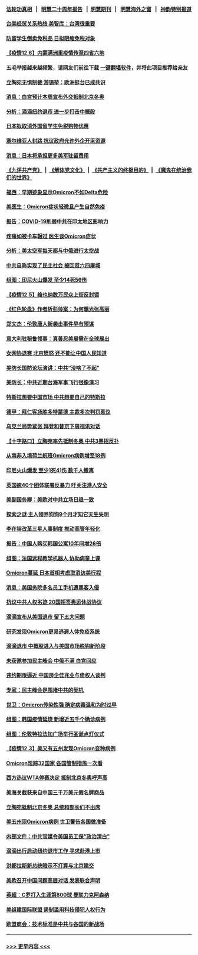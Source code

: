 #### [法轮功真相](https://github.com/gfw-breaker/truth/blob/master/README.md?t=0) &nbsp;&nbsp;|&nbsp;&nbsp; [明慧二十周年报告](https://github.com/gfw-breaker/mh-reports/blob/master/README.md?t=0) &nbsp;&nbsp;|&nbsp;&nbsp;[明慧期刊](https://github.com/gfw-breaker/mh-qikan) &nbsp;&nbsp;|&nbsp;&nbsp; [明慧海外之窗](https://github.com/gfw-breaker/mh-news/blob/master/README.md?t=0) &nbsp;&nbsp;|&nbsp;&nbsp; [神韵特别报道](https://github.com/gfw-breaker/mh-news/blob/master/shenyun.md?t=0)
#### [台美经贸关系热络 美智库：台湾很重要](../pages/nsc418/n13419968.md?t=12062250) 
#### [防留学生倒卖免税品 日拟限缩免税对象](../pages/nsc418/n13419910.md?t=12062250) 
#### [【疫情12.6】内蒙满洲里疫情传至四省六地](../pages/nsc418/n13419617.md?t=12062250) 
#### 五毛举报越来越频繁，请网友们前往下载 [一键翻墙软件](https://github.com/gfw-breaker/ssr-accounts)，并将此项目推荐给亲友
#### [立陶宛无惧制裁 游锡堃：欧洲挺台已成共识](../pages/nsc418/n13419821.md?t=12062250) 
#### [消息：白宫预计本周宣布外交抵制北京冬奥](../pages/nsc418/n13419535.md?t=12062250) 
#### [分析：滴滴纽约退市 进一步打击中概股](../pages/nsc418/n13419375.md?t=12062250) 
#### [日本拟取消外国留学生免税购物优惠](../pages/nsc418/n13419377.md?t=12062250) 
#### [塞尔维亚人封路 抗议政府允许外企开采资源](../pages/nsc418/n13418904.md?t=12062250) 
#### [消息：日本将承担更多美军驻留费用](../pages/nsc418/n13419054.md?t=12062250) 
#### [《九评共产党》](https://github.com/begood0513/9ping.md/blob/master/README.md) &nbsp;|&nbsp; [《解体党文化》](../../../../jtdwh.md/blob/master/README.md)  &nbsp;|&nbsp; [《共产主义的终极目的》](../../../../gczydzjmd.md/blob/master/README.md) &nbsp;|&nbsp; [《魔鬼在统治我们的世界》](../../../../mgztzwmdsj.md/blob/master/README.md) 
#### [福西：早期迹象显示Omicron不如Delta危险](../pages/nsc418/n13418659.md?t=12062250) 
#### [美医生：Omicron症状轻微且产生自然免疫](../pages/nsc418/n13418447.md?t=12062250) 
#### [报告：COVID-19削弱中共在印太地区影响力](../pages/nsc418/n13418437.md?t=12062250) 
#### [疼痛如被卡车辗过 医生谈Omicron症状](../pages/nsc418/n13418420.md?t=12062250) 
#### [分析：美太空军每天都与中俄进行太空战](../pages/nsc418/n13418347.md?t=12062250) 
#### [中共自称实现了民主社会 被回怼六四屠城](../pages/nsc418/n13417958.md?t=12062250) 
#### [组图：印尼火山爆发 至少14死56伤](../pages/nsc418/n13418095.md?t=12062250) 
#### [【疫情12.5】维也纳数万民众上街反封锁](../pages/nsc418/n13417933.md?t=12062250) 
#### [《红色轮盘》作者析彭帅案：为何曝光张高丽](../pages/nsc418/n13418073.md?t=12062250) 
#### [郑文杰：伦敦唐人街袭击事件早有预谋](../pages/nsc418/n13417927.md?t=12062250) 
#### [意大利驻秘鲁领事：真善忍美展需在全球展出](../pages/nsc418/n13417147.md?t=12062250) 
#### [女网协退赛 北京愤怒 还不能让中国人民知道](../pages/nsc418/n13417306.md?t=12062250) 
#### [美防长国防论坛演讲：中共“没啥了不起”](../pages/nsc418/n13417446.md?t=12062250) 
#### [美防长：中共近期台海军事飞行很像演习](../pages/nsc418/n13417381.md?t=12062250) 
#### [特斯拉想要中国市场 中共想要自己的特斯拉](../pages/nsc418/n13417301.md?t=12062250) 
#### [德甲：拜仁客场胜多特蒙德 主裁多次判罚惹议](../pages/nsc418/n13416988.md?t=12062250) 
#### [乌克兰局势紧张 拜登和普京下周视讯对话](../pages/nsc418/n13417231.md?t=12062250) 
#### [【十字路口】立陶宛率先抵制冬奥 中共3黑招反扑](../pages/nsc418/n13416756.md?t=12062250) 
#### [从南非入境荷兰航班Omicron病例增至18例](../pages/nsc418/n13416991.md?t=12062250) 
#### [印尼火山爆发 至少1死41伤 数千人撤离](../pages/nsc418/n13417151.md?t=12062250) 
#### [英国逾40个团体联署反暴力 吁关注港人安全](../pages/nsc418/n13416672.md?t=12062250) 
#### [美副国务卿：美欧对中共立场日趋一致](../pages/nsc418/n13416891.md?t=12062250) 
#### [探索之谜 主人领养狗狗9个月才知它天生失明](../pages/nsc418/n13416187.md?t=12062250) 
#### [李在镕改革三星人事制度 推动高管年轻化](../pages/nsc418/n13416272.md?t=12062250) 
#### [报告：中国人购买韩国公寓10年间增26倍](../pages/nsc418/n13416258.md?t=12062250) 
#### [组图：法国远程教学机器人 协助病童上课](../pages/nsc418/n13416722.md?t=12062250) 
#### [Omicron蔓延 日本首相考虑取消访美行程](../pages/nsc418/n13416567.md?t=12062250) 
#### [消息：美国务院多名员工手机遭黑客入侵](../pages/nsc418/n13416430.md?t=12062250) 
#### [抗议中共人权劣迹 20国拒签奥运休战协议](../pages/nsc418/n13416256.md?t=12062250) 
#### [滴滴宣布从美国退市 留下五大问题](../pages/nsc418/n13415716.md?t=12062250) 
#### [研究发现Omicron更易逃避人体免疫系统](../pages/nsc418/n13416129.md?t=12062250) 
#### [滴滴退市 中概股进入与美国市场脱钩新阶段](../pages/nsc418/n13415739.md?t=12062250) 
#### [未获邀参加民主峰会 中俄不满 白宫回应](../pages/nsc418/n13415744.md?t=12062250) 
#### [违约期限逼近 中国房企佳兆业与债权人谈判](../pages/nsc418/n13415620.md?t=12062250) 
#### [专家：民主峰会是围堵中共的契机](../pages/nsc418/n13415682.md?t=12062250) 
#### [世卫：Omicron传染性强 确定病毒温和为时过早](../pages/nsc418/n13415670.md?t=12062250) 
#### [组图：韩国疫情延烧 新增近五千个确诊病例](../pages/nsc418/n13414908.md?t=12062250) 
#### [组图：伦敦特拉法加广场举行圣诞点灯仪式](../pages/nsc418/n13414760.md?t=12062250) 
#### [【疫情12.3】美又有五州发现Omicron变种病例](../pages/nsc418/n13414734.md?t=12062250) 
#### [Omicron现踪32国家 各国管制措施一次看](../pages/nsc418/n13415405.md?t=12062250) 
#### [西方热议WTA停赛决定 抵制北京冬奥呼声高](../pages/nsc418/n13415360.md?t=12062250) 
#### [美海关截获来自中国三千万美元假名牌商品](../pages/nsc418/n13415183.md?t=12062250) 
#### [立陶宛抵制北京冬奥 总统和部长们不出席](../pages/nsc418/n13414954.md?t=12062250) 
#### [美五州现Omicron病例 世卫警告各国做准备](../pages/nsc418/n13415192.md?t=12062250) 
#### [内部文件：中共官媒令美国员工保“政治清白”](../pages/nsc418/n13413559.md?t=12062250) 
#### [滴滴出行启动纽约退市工作 寻求赴港上市](../pages/nsc418/n13413987.md?t=12062250) 
#### [洪都拉斯新总统暗示不打算与北京建交](../pages/nsc418/n13413815.md?t=12062250) 
#### [美欧召开中国问题高层对话 发表联合声明](../pages/nsc418/n13413767.md?t=12062250) 
#### [英超：C罗打入生涯第800球 曼联力克阿森纳](../pages/nsc418/n13413701.md?t=12062250) 
#### [美组建国际联盟 遏制滥用科技侵犯人权行为](../pages/nsc418/n13413591.md?t=12062250) 
#### [欧盟商会：技术标准是中共与各国的新战场](../pages/nsc418/n13413204.md?t=12062250) 

----
#### [ >>> 更早内容 <<< ](../indexes/nsc418-earlier.md)
